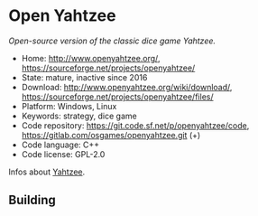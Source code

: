 # Open Yahtzee

_Open-source version of the classic dice game Yahtzee._

- Home: http://www.openyahtzee.org/, https://sourceforge.net/projects/openyahtzee/
- State: mature, inactive since 2016 
- Download: http://www.openyahtzee.org/wiki/download/, https://sourceforge.net/projects/openyahtzee/files/
- Platform: Windows, Linux
- Keywords: strategy, dice game
- Code repository: https://git.code.sf.net/p/openyahtzee/code, https://gitlab.com/osgames/openyahtzee.git (+)
- Code language: C++
- Code license: GPL-2.0

Infos about [Yahtzee](https://en.wikipedia.org/wiki/Yahtzee).

## Building
